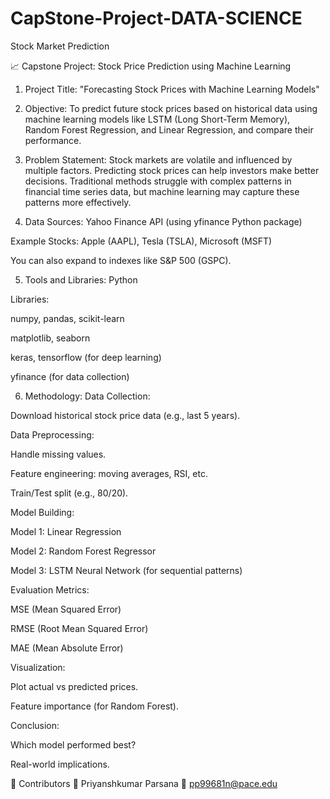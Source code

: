 # CapStone-Project-DATA-SCIENCE
Stock Market Prediction 

📈 Capstone Project: Stock Price Prediction using Machine Learning
1. Project Title:
"Forecasting Stock Prices with Machine Learning Models"

2. Objective:
To predict future stock prices based on historical data using machine learning models like LSTM (Long Short-Term Memory), Random Forest Regression, and Linear Regression, and compare their performance.

3. Problem Statement:
Stock markets are volatile and influenced by multiple factors. Predicting stock prices can help investors make better decisions. Traditional methods struggle with complex patterns in financial time series data, but machine learning may capture these patterns more effectively.

4. Data Sources:
Yahoo Finance API (using yfinance Python package)

Example Stocks: Apple (AAPL), Tesla (TSLA), Microsoft (MSFT)

You can also expand to indexes like S&P 500 (GSPC).

5. Tools and Libraries:
Python

Libraries:

numpy, pandas, scikit-learn

matplotlib, seaborn

keras, tensorflow (for deep learning)

yfinance (for data collection)

6. Methodology:
Data Collection:

Download historical stock price data (e.g., last 5 years).

Data Preprocessing:

Handle missing values.

Feature engineering: moving averages, RSI, etc.

Train/Test split (e.g., 80/20).

Model Building:

Model 1: Linear Regression

Model 2: Random Forest Regressor

Model 3: LSTM Neural Network (for sequential patterns)

Evaluation Metrics:

MSE (Mean Squared Error)

RMSE (Root Mean Squared Error)

MAE (Mean Absolute Error)

Visualization:

Plot actual vs predicted prices.

Feature importance (for Random Forest).

Conclusion:

Which model performed best?

Real-world implications.






🤝 Contributors
👤 Priyanshkumar Parsana
📧 pp99681n@pace.edu


